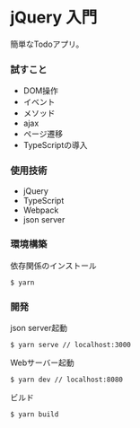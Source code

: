 # jQuery 入門

簡単なTodoアプリ。

### 試すこと

- DOM操作
- イベント
- メソッド
- ajax
- ページ遷移
- TypeScriptの導入

### 使用技術

- jQuery
- TypeScript
- Webpack
- json server

### 環境構築

依存関係のインストール
```
$ yarn
```

### 開発
json server起動
```
$ yarn serve // localhost:3000
```

Webサーバー起動
```
$ yarn dev // localhost:8080
```

ビルド
```
$ yarn build
```